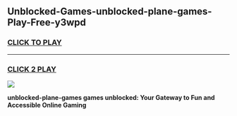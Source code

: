 
## Unblocked-Games-unblocked-plane-games-Play-Free-y3wpd
<h3>
<a href="https://premium76.site?title=unblocked-plane-games&ref=21A">CLICK TO PLAY</a></h3>
<hr>

<h3>
<a href="https://premium76.site?title=unblocked-plane-games&ref=21A">CLICK 2 PLAY</a>
  
</h3>

<a href="https://premium76.site?title=unblocked-plane-games&ref=21A"><img src="https://clearcache.store/games.png"></a>


**unblocked-plane-games games unblocked: Your Gateway to Fun and Accessible Online Gaming**
